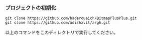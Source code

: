 ### プロジェクトの初期化

```shell
git clone https://github.com/baderouaich/BitmapPlusPlus.git
git clone https://github.com/adishavit/argh.git
```
  
以上のコマンドをこのディレクトリで実行してください。